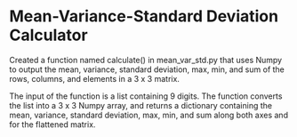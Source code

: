 # Mean-Variance-Standard Deviation Calculator
Created a function named calculate() in mean_var_std.py that uses Numpy to output the mean, variance, standard deviation, max, min, and sum of the rows, columns, and elements in a 3 x 3 matrix.

The input of the function is a list containing 9 digits. The function converts the list into a 3 x 3 Numpy array, and returns a dictionary containing the mean, variance, standard deviation, max, min, and sum along both axes and for the flattened matrix.